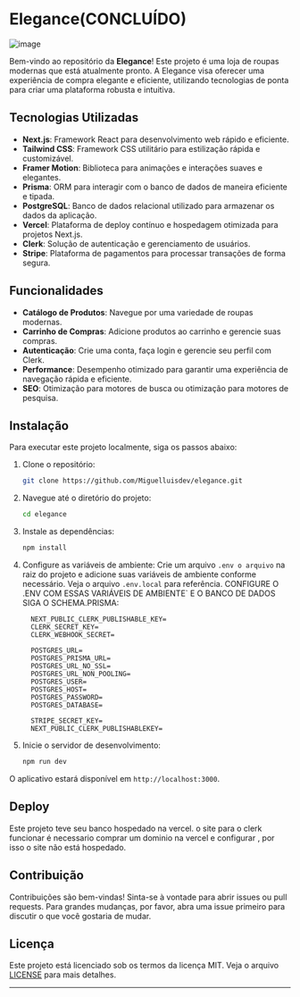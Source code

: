 
# Elegance(CONCLUÍDO)

![image](https://github.com/user-attachments/assets/5d1ba594-6d3b-4c22-b4b1-3995f73ac3bc)

Bem-vindo ao repositório da **Elegance**! Este projeto é uma loja de roupas modernas que está atualmente pronto. A Elegance visa oferecer uma experiência de compra elegante e eficiente, utilizando tecnologias de ponta para criar uma plataforma robusta e intuitiva.

## Tecnologias Utilizadas

- **Next.js**: Framework React para desenvolvimento web rápido e eficiente.
- **Tailwind CSS**: Framework CSS utilitário para estilização rápida e customizável.
- **Framer Motion**: Biblioteca para animações e interações suaves e elegantes.
- **Prisma**: ORM para interagir com o banco de dados de maneira eficiente e tipada.
- **PostgreSQL**: Banco de dados relacional utilizado para armazenar os dados da aplicação.
- **Vercel**: Plataforma de deploy contínuo e hospedagem otimizada para projetos Next.js.
- **Clerk**: Solução de autenticação e gerenciamento de usuários.
- **Stripe**: Plataforma de pagamentos para processar transações de forma segura.

## Funcionalidades

- **Catálogo de Produtos**: Navegue por uma variedade de roupas modernas.
- **Carrinho de Compras**: Adicione produtos ao carrinho e gerencie suas compras.
- **Autenticação**: Crie uma conta, faça login e gerencie seu perfil com Clerk.
- **Performance**: Desempenho otimizado para garantir uma experiência de navegação rápida e eficiente.
- **SEO**: Otimização para motores de busca ou otimização para motores de pesquisa.
## Instalação

Para executar este projeto localmente, siga os passos abaixo:

1. Clone o repositório:
   ```bash
   git clone https://github.com/Miguelluisdev/elegance.git
   ```

2. Navegue até o diretório do projeto:
   ```bash
   cd elegance
   ```

3. Instale as dependências:
   ```bash
   npm install
   ```

4. Configure as variáveis de ambiente:
   Crie um arquivo `.env o arquivo` na raiz do projeto e adicione suas variáveis de ambiente conforme necessário. Veja o arquivo `.env.local` para referência.
      CONFIGURE O .ENV COM ESSAS VARIÁVEIS DE AMBIENTE` E O BANCO DE DADOS SIGA O SCHEMA.PRISMA:

         NEXT_PUBLIC_CLERK_PUBLISHABLE_KEY=
         CLERK_SECRET_KEY=
         CLERK_WEBHOOK_SECRET=
         
         POSTGRES_URL=
         POSTGRES_PRISMA_URL=
         POSTGRES_URL_NO_SSL=
         POSTGRES_URL_NON_POOLING=
         POSTGRES_USER=
         POSTGRES_HOST=
         POSTGRES_PASSWORD=
         POSTGRES_DATABASE=
         
         STRIPE_SECRET_KEY=
         NEXT_PUBLIC_CLERK_PUBLISHABLEKEY=


6. Inicie o servidor de desenvolvimento:
   ```bash
   npm run dev
   ```

O aplicativo estará disponível em `http://localhost:3000`.

## Deploy

Este projeto teve seu banco hospedado na vercel. o site para o clerk funcionar é necessario comprar um dominio na vercel e configurar , por isso o site não está hospedado.

## Contribuição

Contribuições são bem-vindas! Sinta-se à vontade para abrir issues ou pull requests. Para grandes mudanças, por favor, abra uma issue primeiro para discutir o que você gostaria de mudar.

## Licença

Este projeto está licenciado sob os termos da licença MIT. Veja o arquivo [LICENSE](LICENSE) para mais detalhes.

---
